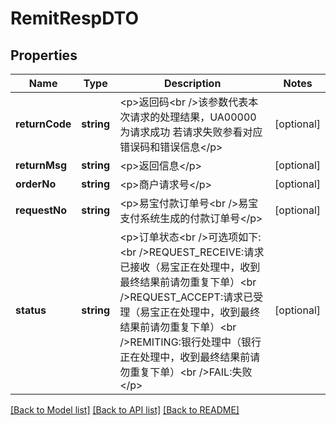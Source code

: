 # RemitRespDTO

## Properties
Name | Type | Description | Notes
------------ | ------------- | ------------- | -------------
**returnCode** | **string** | &lt;p&gt;返回码&lt;br /&gt;该参数代表本次请求的处理结果，UA00000为请求成功 若请求失败参看对应错误码和错误信息&lt;/p&gt; | [optional] 
**returnMsg** | **string** | &lt;p&gt;返回信息&lt;/p&gt; | [optional] 
**orderNo** | **string** | &lt;p&gt;商户请求号&lt;/p&gt; | [optional] 
**requestNo** | **string** | &lt;p&gt;易宝付款订单号&lt;br /&gt;易宝支付系统生成的付款订单号&lt;/p&gt; | [optional] 
**status** | **string** | &lt;p&gt;订单状态&lt;br /&gt;可选项如下:&lt;br /&gt;REQUEST_RECEIVE:请求已接收（易宝正在处理中，收到最终结果前请勿重复下单）&lt;br /&gt;REQUEST_ACCEPT:请求已受理（易宝正在处理中，收到最终结果前请勿重复下单）&lt;br /&gt;REMITING:银行处理中（银行正在处理中，收到最终结果前请勿重复下单）&lt;br /&gt;FAIL:失败&lt;/p&gt; | [optional] 

[[Back to Model list]](../README.md#documentation-for-models) [[Back to API list]](../README.md#documentation-for-api-endpoints) [[Back to README]](../README.md)


